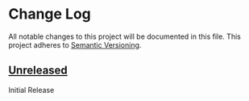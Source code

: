 # Change Log
All notable changes to this project will be documented in this file.
This project adheres to [Semantic Versioning](http://semver.org/).

## [Unreleased]
Initial Release

[Unreleased]: https://github.com/zillow/sqlalchemy-ctds/
